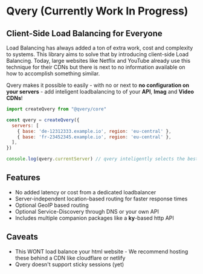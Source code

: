 # Qvery (Currently Work In Progress)
## Client-Side Load Balancing for Everyone

Load Balancing has always added a ton of extra work, cost and complexity to systems. This library aims to solve that by introducing client-side Load Balancing. Today, large websites like Netflix and YouTube already use this technique for their CDNs but there is next to no information available on how to accomplish something similar.

Qvery makes it possible to easily - with no or next to **no configuration on your servers** - add inteligent loadbalancing to of your **API**, **Imag** and **Video CDNs**!

```js
import createQvery from "@qvery/core"

const qvery = createQvery({
  servers: [
    { base: 'de-12312333.example.io', region: 'eu-central' },
    { base: 'fr-23452345.example.io', region: 'eu-central' },
  ],
})

console.log(qvery.currentServer) // qvery inteligently selects the best server

```

## Features
* No added latency or cost from a dedicated loadbalancer 
* Server-independent location-based routing for faster response times
* Optional GeoIP based routing
* Optional Service-Discovery through DNS or your own API
* Includes multiple companion packages like a **ky**-based http API 

## Caveats
* This WONT load balance your html website - We recommend hosting these behind a CDN like cloudflare or netlify
* Qvery doesn't support sticky sessions (yet)